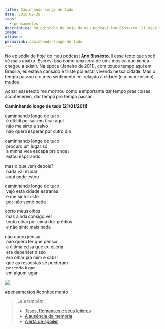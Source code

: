 ```yaml
---
title: Caminhando longe de tudo
date: 2016-02-28
tags:
  - pensamentos
description: No episódio de hoje do meu podcast Ano Bissexto, li esse texto que você vê mais abaixo.
image: 
aliases:
permalink: caminhando-longe-de-tudo
---
```

No [episódio de hoje do meu podcast **Ano Bissexto**](http://www.marcosramon.net/ano-bissexto/059-caminhando-longe-de-tudo), li esse texto que você vê mais abaixo. Escrevi isso como uma letra de uma música que nunca chegou a existir. Na época (Janeiro de 2011), com pouco tempo aqui em Brasília, eu estava cansado e triste por estar vivendo nessa cidade. Mas o tempo passou e o meu sentimento em relação à cidade (e a mim mesmo) mudou.

Achar esse texto me mostrou como é importante dar tempo pras coisas acontecerem, dar tempo pro tempo passar.

**Caminhando longe de tudo (21/01/2011)**

caminhando longe de tudo  
 é difícil pensar em ficar aqui  
 não me sinto a salvo  
 não quero esperar por outro dia

caminhando longe de tudo  
 procuro um lugar só  
 a minha vida escapa pra onde?  
 estou esperando

mas o que vem depois?  
 nada vai mudar  
 aqui onde estou

caminhando longe de tudo  
 vejo esta cidade estranha  
 e me sinto triste  
 por não sentir nada

corto meus olhos  
 mas ainda consigo ver  
 tento olhar por cima dos prédios  
 e não sinto mais nada

não quero pensar  
 não quero ter que pensar  
 a última coisa que eu queria  
 era depender disso  
 era olhar pra mim e saber  
 que as respostas se perderam  
 por todo lugar  
 em algum lugar

<img src="/assets/img/caminhando-longe-de tudo-medium.jpg">


#pensamentos #conhecimento

> Leia também:
> - <a href="/teses-romances-e-seus-leitores">Teses, Romances e seus leitores</a>
> - <a href="/a-ausencia-da-memoria">A ausência da memória</a>
> - <a href="/alerta-de-spoiler">Alerta de spoiler</a>
